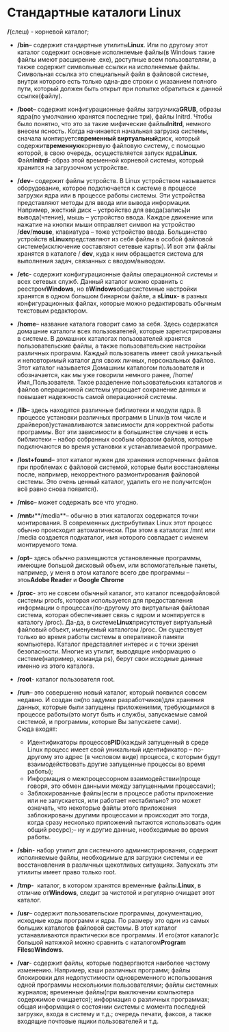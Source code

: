 # Стандартные каталоги Linux

**/**(слеш) - корневой каталог;

* **/bin**– содержит стандартные утилиты**Linux**. Или по другому этот каталог содержит основные исполняемые файлы(в Windows такие файлы имеют расширение .exe), доступные всем пользователям, а также содержит символьные ссылки на исполняемые файлы. Символьная ссылка это специальный файл в файловой системе, внутри которого есть только одна-две строки с указанием полного пути, который должен быть открыт при попытке обратиться к данной ссылке(файлу).

* **/boot**– содержит конфигурационные файлы загрузчика**GRUB**, образы ядра(по умолчанию хранятся последние три), файлы Initrd. Чтобы было понятно, что это за такие мифические файлы**Initrd**, немного внесем ясность. Когда начинается начальная загрузка системы, сначала монтируется**временный виртуальный**диск, который содержит**временную**корневую файловую систему, с помощью которой, в свою очередь, осуществляется запуск ядра**Linux**. Файл**Initrd**\- образ этой временной корневой системы, который хранится на загрузочном устройстве.

*   **/dev**– содержит файлы устройств. В Linux устройством называется оборудование, которое подключается к системе в процессе загрузки ядра или в процессе работы системы. Эти устройства представляют методы для ввода или вывода информации. Например, жесткий диск – устройство для ввода(запись)и вывода(чтение), мышь – устройство ввода. Каждое движение или нажатие на кнопки мыши отправляет символ на устройство /**dev**/**mouse**, клавиатура – тоже устройство ввода. Большинство устройств в**Linux**представляют из себя файлы в особой файловой системе(исключение составляют сетевые карты). И вот эти файлы хранятся в каталоге / **dev**, куда к ним обращается система для выполнения задач, связанных с вводом/выводом.
    
*   **/etc**\- содержит конфигурационные файлы операционной системы и всех сетевых служб. Данный каталог можно сравнить с реестром**Windows**, но в**Windows**общесистемные настройки хранятся в одном большом бинарном файле, а в**Linux**\- в разных конфигурационных файлах, которые можно редактировать обычным текстовым редактором.
    
*   **/home**– название каталога говорит само за себя. Здесь содержатся домашние каталоги всех пользователей, которые зарегистрированы в системе. В домашних каталогах пользователей хранятся пользовательские файлы, а также пользовательские настройки различных программ. Каждый пользователь имеет свой уникальный и неповторимый каталог для своих личных, персональных файлов. Этот каталог называется Домашним каталогом пользователя и обозначается, как мы уже говорили немного ранее, /home/Имя\_Пользователя. Такое разделение пользовательских каталогов и файлов операционной системы упрощает сохранение данных и повышает надежность самой операционной системы.
       
*   **/lib**– здесь находятся различные библиотеки и модули ядра. В процессе установки различных программ в Linux(в том числе и драйверов)устанавливаются зависимости для корректной работы программы. Вот эти зависимости в большинстве случаев и есть библиотеки – набор собранных особым образом файлов, которые подключаются во время установки к устанавливаемой программе.

*   **/lost+found**– этот каталог нужен для хранения испорченных файлов при проблемах с файловой системой, которые были восстановлены после, например, некорректного размонтирования файловой системы. Это очень ценный каталог, удалить его не получится(он всё равно снова появится).

*   **/misc**– может содержать все что угодно.  
    
*   **/mnt**и**/media**– обычно в этих каталогах содержатся точки монтирования. В современных дистрибутивах Linux этот процесс обычно происходит автоматически. При этом в каталогах /mnt или /media создается подкаталог, имя которого совпадает с именем монтируемого тома.
    
*   **/opt**– здесь обычно размещаются установленные программы, имеющие большой дисковый объем, или вспомогательные пакеты, например, у меня в этом каталоге всего две программы – этоь**Adobe Reader** и **Google Chrome** 
    
*   **/proc**\- это не совсем обычный каталог, это каталог псевдофайловой системы procfs, которая используется для предоставления информации о процессах(по-другому это виртуальная файловая система, которая обеспечивает связь с ядром и монтируется в каталогу /proc). Да-да, в системе**Linux**присутствует виртуальный файловый объект, именуемый каталогом /proc. Он существует только во время работы системы в оперативной памяти компьютера. Каталог представляет интерес и с точки зрения безопасности. Многие из утилит, выводящие информацию о системе(например, команда ps), берут свои исходные данные именно из этого каталога.   
    
*   **/root**\- каталог пользователя root.  
    
*   **/run**– это совершенно новый каталог, который появился совсем недавно. И создан он(по задумке разработчиков)для хранения данных, которые были запущены приложениями, требующимися в процессе работы(это могут быть и службы, запускаемые самой системой, и программы, которые Вы запускаете сами).  
    Сюда входят:
    *   Идентификаторы процессов**PID**(каждый запущенный в среде Linux процесс имеет свой уникальный идентификатор – по-другому это адрес (в числовом виде) процесса, с которым будут взаимодействовать другие запущенные процессы во время работы);
    *   Информация о межпроцессорном взаимодействии(проще говоря, это обмен данными между запущенными процессами);
    *   Заблокированные файлы(если в процессе работы приложение или не запускается, или работает нестабильно? это может означать, что некоторые файлы этого приложения заблокированы другими процессами и происходит это тогда, когда сразу несколько приложений пытаются использовать один общий ресурс);– ну и другие данные, необходимые во время работы.
*   **/sbin**\- набор утилит для системного администрирования, содержит исполняемые файлы, необходимые для загрузки системы и ее восстановления в различных щекотливых ситуациях. Запускать эти утилиты имеет право только root.  
    
*   **/tmp**\-  каталог, в котором хранятся временные файлы.**Linux**, в отличие от**Windows**, следит за чистотой и регулярно очищает этот каталог.   
    
*   **/usr**– содержит пользовательские программы, документацию, исходные коды программ и ядра. По размеру это один из самых больших каталогов файловой системы. В этот каталог устанавливаются практически все программы. И его(этот каталог)с большой натяжкой можно сравнить с каталогом**Program Files**в**Windows**.   
    
*   **/var**\- содержит файлы, которые подвергаются наиболее частому изменению. Например, кэши различных программ; файлы блокировки для недопустимости одновременного использования одной программы несколькими пользователями; файлы системных журналов; временные файлы(при выключении компьютера содержимое очищается); информация о различных программах; общая информация о состоянии системы с момента последней загрузки, входа в систему и т.д.; очередь печати, факсов, а также входящие почтовые ящики пользователей и т.д.